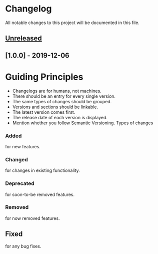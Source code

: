# Changelog
All notable changes to this project will be documented in this file.

## [Unreleased]

## [1.0.0] - 2019-12-06


[Unreleased]: https://github.com/League-central/java-modules/compare/master...development


# Guiding Principles
- Changelogs are for humans, not machines.
- There should be an entry for every single version.
- The same types of changes should be grouped.
- Versions and sections should be linkable.
- The latest version comes first.
- The release date of each version is displayed.
- Mention whether you follow Semantic Versioning.
Types of changes
### Added 
for new features.
### Changed 
for changes in existing functionality.
### Deprecated 
for soon-to-be removed features.
### Removed
for now removed features.
## Fixed 
for any bug fixes.
